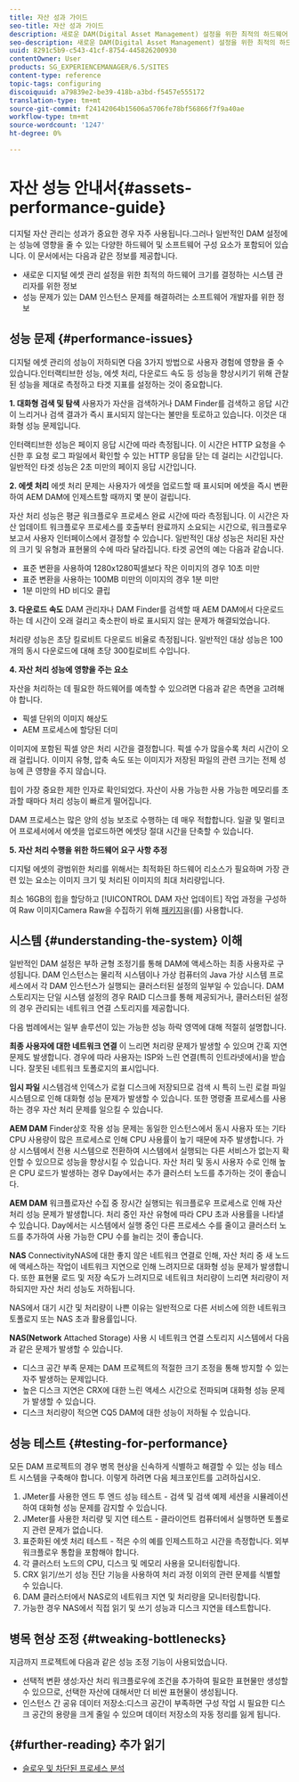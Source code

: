 ```yaml
---
title: 자산 성과 가이드
seo-title: 자산 성과 가이드
description: 새로운 DAM(Digital Asset Management) 설정을 위한 최적의 하드웨어 크기를 결정하는 방법과 성능 문제를 해결하는 방법을 알아봅니다.
seo-description: 새로운 DAM(Digital Asset Management) 설정을 위한 최적의 하드웨어 크기를 결정하는 방법과 성능 문제를 해결하는 방법을 알아봅니다.
uuid: 8291c5b9-c543-41cf-8754-445826200930
contentOwner: User
products: SG_EXPERIENCEMANAGER/6.5/SITES
content-type: reference
topic-tags: configuring
discoiquuid: a79839e2-be39-418b-a3bd-f5457e555172
translation-type: tm+mt
source-git-commit: f24142064b15606a5706fe78bf56866f7f9a40ae
workflow-type: tm+mt
source-wordcount: '1247'
ht-degree: 0%

---
```



# 자산 성능 안내서{#assets-performance-guide}

디지털 자산 관리는 성과가 중요한 경우 자주 사용됩니다.그러나 일반적인 DAM 설정에는 성능에 영향을 줄 수 있는 다양한 하드웨어 및 소프트웨어 구성 요소가 포함되어 있습니다. 이 문서에서는 다음과 같은 정보를 제공합니다.

* 새로운 디지털 에셋 관리 설정을 위한 최적의 하드웨어 크기를 결정하는 시스템 관리자를 위한 정보
* 성능 문제가 있는 DAM 인스턴스 문제를 해결하려는 소프트웨어 개발자를 위한 정보

## 성능 문제 {#performance-issues}

디지털 에셋 관리의 성능이 저하되면 다음 3가지 방법으로 사용자 경험에 영향을 줄 수 있습니다.인터랙티브한 성능, 에셋 처리, 다운로드 속도 등 성능을 향상시키기 위해 관찰된 성능을 제대로 측정하고 타겟 지표를 설정하는 것이 중요합니다.

**1. 대화형 검색 및 탐색** 사용자가 자산을 검색하거나 DAM Finder를 검색하고 응답 시간이 느리거나 검색 결과가 즉시 표시되지 않는다는 불만을 토로하고 있습니다. 이것은 대화형 성능 문제입니다.

인터랙티브한 성능은 페이지 응답 시간에 따라 측정됩니다. 이 시간은 HTTP 요청을 수신한 후 요청 로그 파일에서 확인할 수 있는 HTTP 응답을 닫는 데 걸리는 시간입니다. 일반적인 타겟 성능은 2초 미만의 페이지 응답 시간입니다.

**2. 에셋 처리** 에셋 처리 문제는 사용자가 에셋을 업로드할 때 표시되며 에셋을 즉시 변환하여 AEM DAM에 인제스트할 때까지 몇 분이 걸립니다.

자산 처리 성능은 평균 워크플로우 프로세스 완료 시간에 따라 측정됩니다. 이 시간은 자산 업데이트 워크플로우 프로세스를 호출부터 완료까지 소요되는 시간으로, 워크플로우 보고서 사용자 인터페이스에서 결정할 수 있습니다. 일반적인 대상 성능은 처리된 자산의 크기 및 유형과 표현물의 수에 따라 달라집니다. 타겟 공연의 예는 다음과 같습니다.

* 표준 변환을 사용하여 1280x1280픽셀보다 작은 이미지의 경우 10초 미만
* 표준 변환을 사용하는 100MB 미만의 이미지의 경우 1분 미만
* 1분 미만의 HD 비디오 클립

**3. 다운로드 속도** DAM 관리자나 DAM Finder를 검색할 때 AEM DAM에서 다운로드하는 데 시간이 오래 걸리고 축소판이 바로 표시되지 않는 문제가 해결되었습니다.

처리량 성능은 초당 킬로비트 다운로드 비율로 측정됩니다. 일반적인 대상 성능은 100개의 동시 다운로드에 대해 초당 300킬로비트 수입니다.

**4. 자산 처리 성능에 영향을 주는 요소**

자산을 처리하는 데 필요한 하드웨어를 예측할 수 있으려면 다음과 같은 측면을 고려해야 합니다.

* 픽셀 단위의 이미지 해상도
* AEM 프로세스에 할당된 더미

이미지에 포함된 픽셀 양은 처리 시간을 결정합니다. 픽셀 수가 많을수록 처리 시간이 오래 걸립니다.
이미지 유형, 압축 속도 또는 이미지가 저장된 파일의 관련 크기는 전체 성능에 큰 영향을 주지 않습니다.

힙이 가장 중요한 제한 인자로 확인되었다. 자산이 사용 가능한 사용 가능한 메모리를 초과할 때마다 처리 성능이 빠르게 떨어집니다.

DAM 프로세스는 많은 양의 성능 보조로 수행하는 데 매우 적합합니다. 일괄 및 멀티코어 프로세서에서 에셋을 업로드하면 에셋당 절대 시간을 단축할 수 있습니다.

**5. 자산 처리 수행을 위한 하드웨어 요구 사항 추정**

디지털 에셋의 광범위한 처리를 위해서는 최적화된 하드웨어 리소스가 필요하며 가장 관련 있는 요소는 이미지 크기 및 처리된 이미지의 최대 처리량입니다.

최소 16GB의 힙을 할당하고 [!UICONTROL DAM 자산 업데이트] 작업 과정을 구성하여 Raw 이미지Camera Raw을 수집하기 위해 [ 패키지](/help/assets/camera-raw.md)을(를) 사용합니다.

## 시스템 {#understanding-the-system} 이해

일반적인 DAM 설정은 부하 균형 조정기를 통해 DAM에 액세스하는 최종 사용자로 구성됩니다. DAM 인스턴스는 물리적 시스템이나 가상 컴퓨터의 Java 가상 시스템 프로세스에서 각 DAM 인스턴스가 실행되는 클러스터된 설정의 일부일 수 있습니다. DAM 스토리지는 단일 시스템 설정의 경우 RAID 디스크를 통해 제공되거나, 클러스터된 설정의 경우 관리되는 네트워크 연결 스토리지를 제공합니다.

다음 범례에서는 일부 솔루션이 있는 가능한 성능 하락 영역에 대해 적절히 설명합니다.

**최종 사용자에 대한 네트워크 연결** 이 느리면 처리량 문제가 발생할 수 있으며 간혹 지연 문제도 발생합니다. 경우에 따라 사용자는 ISP와 느린 연결(특히 인트라넷에서)을 받습니다. 잘못된 네트워크 토폴로지의 표시입니다.

**임시 파일** 시스템검색 인덱스가 로컬 디스크에 저장되므로 검색 시 특히 느린 로컬 파일 시스템으로 인해 대화형 성능 문제가 발생할 수 있습니다. 또한 명령줄 프로세스를 사용하는 경우 자산 처리 문제를 일으킬 수 있습니다.

**AEM DAM** Finder상호 작용 성능 문제는 동일한 인스턴스에서 동시 사용자 또는 기타 CPU 사용량이 많은 프로세스로 인해 CPU 사용률이 높기 때문에 자주 발생합니다. 가상 시스템에서 전용 시스템으로 전환하여 시스템에서 실행되는 다른 서비스가 없는지 확인할 수 있으므로 성능을 향상시킬 수 있습니다. 자산 처리 및 동시 사용자 수로 인해 높은 CPU 로드가 발생하는 경우 Day에서는 추가 클러스터 노드를 추가하는 것이 좋습니다.

**AEM DAM** 워크플로자산 수집 중 장시간 실행되는 워크플로우 프로세스로 인해 자산 처리 성능 문제가 발생합니다. 처리 중인 자산 유형에 따라 CPU 초과 사용률을 나타낼 수 있습니다. Day에서는 시스템에서 실행 중인 다른 프로세스 수를 줄이고 클러스터 노드를 추가하여 사용 가능한 CPU 수를 늘리는 것이 좋습니다.

**NAS** ConnectivityNAS에 대한 좋지 않은 네트워크 연결로 인해, 자산 처리 중 새 노드에 액세스하는 작업이 네트워크 지연으로 인해 느려지므로 대화형 성능 문제가 발생합니다. 또한 표현물 로드 및 저장 속도가 느려지므로 네트워크 처리량이 느리면 처리량이 저하되지만 자산 처리 성능도 저하됩니다.

NAS에서 대기 시간 및 처리량이 나쁜 이유는 일반적으로 다른 서비스에 의한 네트워크 토폴로지 또는 NAS 초과 활용률입니다.

**NAS(Network** Attached Storage) 사용 시 네트워크 연결 스토리지 시스템에서 다음과 같은 문제가 발생할 수 있습니다.

* 디스크 공간 부족 문제는 DAM 프로젝트의 적절한 크기 조정을 통해 방지할 수 있는 자주 발생하는 문제입니다.
* 높은 디스크 지연은 CRX에 대한 느린 액세스 시간으로 전파되며 대화형 성능 문제가 발생할 수 있습니다.
* 디스크 처리량이 적으면 CQ5 DAM에 대한 성능이 저하될 수 있습니다.

## 성능 테스트 {#testing-for-performance}

모든 DAM 프로젝트의 경우 병목 현상을 신속하게 식별하고 해결할 수 있는 성능 테스트 시스템을 구축해야 합니다. 이렇게 하려면 다음 체크포인트를 고려하십시오.

1. JMeter를 사용한 엔드 투 엔드 성능 테스트 - 검색 및 검색 예제 세션을 시뮬레이션하여 대화형 성능 문제를 감지할 수 있습니다.
1. JMeter를 사용한 처리량 및 지연 테스트 - 클라이언트 컴퓨터에서 실행하면 토폴로지 관련 문제가 없습니다.
1. 표준화된 에셋 처리 테스트 - 적은 수의 예를 인제스트하고 시간을 측정합니다. 외부 워크플로우 통합을 포함해야 합니다.
1. 각 클러스터 노드의 CPU, 디스크 및 메모리 사용을 모니터링합니다.
1. CRX 읽기/쓰기 성능 진단 기능을 사용하여 처리 과정 이외의 관련 문제를 식별할 수 있습니다.
1. DAM 클러스터에서 NAS로의 네트워크 지연 및 처리량을 모니터링합니다.
1. 가능한 경우 NAS에서 직접 읽기 및 쓰기 성능과 디스크 지연을 테스트합니다.

## 병목 현상 조정 {#tweaking-bottlenecks}

지금까지 프로젝트에 다음과 같은 성능 조정 기능이 사용되었습니다.

* 선택적 변환 생성:자산 처리 워크플로우에 조건을 추가하여 필요한 표현물만 생성할 수 있으므로, 선택한 자산에 대해서만 더 비싼 표현물이 생성됩니다.
* 인스턴스 간 공유 데이터 저장소:디스크 공간이 부족하면 구성 작업 시 필요한 디스크 공간의 용량을 크게 줄일 수 있으며 데이터 저장소의 자동 정리를 잃게 됩니다.

## {#further-reading} 추가 읽기

* [슬로우 및 차단된 프로세스 분석](https://helpx.adobe.com/experience-manager/kb/AnalyzeSlowAndBlockedProcesses.html)

